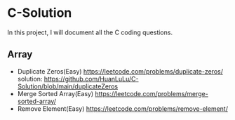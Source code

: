 # C-Solution
In this project, I will document all the C coding questions.

## Array
* Duplicate Zeros(Easy) https://leetcode.com/problems/duplicate-zeros/
solution: https://github.com/HuanLuLu/C-Solution/blob/main/duplicateZeros
* Merge Sorted Array(Easy) https://leetcode.com/problems/merge-sorted-array/
* Remove Element(Easy) https://leetcode.com/problems/remove-element/
